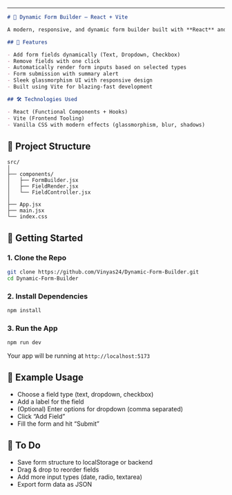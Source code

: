 
---

```markdown
# 🧩 Dynamic Form Builder – React + Vite

A modern, responsive, and dynamic form builder built with **React** and **Vite**. This app lets users add, configure, and render form fields on the fly with live interactivity. Perfect for rapid form prototyping or learning dynamic UI techniques!

## 🚀 Features

- Add form fields dynamically (Text, Dropdown, Checkbox)
- Remove fields with one click
- Automatically render form inputs based on selected types
- Form submission with summary alert
- Sleek glassmorphism UI with responsive design
- Built using Vite for blazing-fast development

## 🛠 Technologies Used

- React (Functional Components + Hooks)
- Vite (Frontend Tooling)
- Vanilla CSS with modern effects (glassmorphism, blur, shadows)

```

## 📂 Project Structure

```
src/
│
├── components/
│   ├── FormBuilder.jsx
│   ├── FieldRender.jsx
│   └── FieldController.jsx
│
├── App.jsx
├── main.jsx
└── index.css
```

## 🧪 Getting Started

### 1. Clone the Repo

```sh
git clone https://github.com/Vinyas24/Dynamic-Form-Builder.git
cd Dynamic-Form-Builder
```

### 2. Install Dependencies

```bash
npm install
```

### 3. Run the App

```bash
npm run dev
```

Your app will be running at `http://localhost:5173`

## 🧾 Example Usage

- Choose a field type (text, dropdown, checkbox)
- Add a label for the field
- (Optional) Enter options for dropdown (comma separated)
- Click “Add Field”
- Fill the form and hit “Submit”

## 🧹 To Do

- Save form structure to localStorage or backend
- Drag & drop to reorder fields
- Add more input types (date, radio, textarea)
- Export form data as JSON


